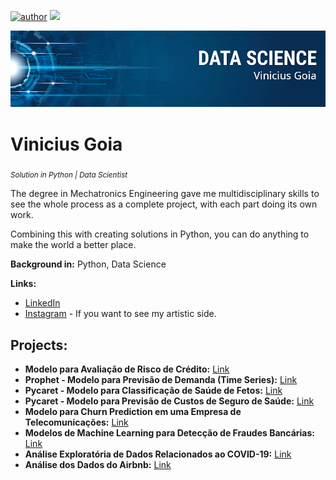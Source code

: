 [![author](https://img.shields.io/badge/author-viniciusgoia-red.svg)](https://br.linkedin.com/in/vinicius-goia-75a403234) [![](https://img.shields.io/badge/python-blue.svg)](https://www.python.org/)

<p align="center">
  <img src="banner2.png" >
</p>

# Vinicius Goia
<sub>*Solution in Python | Data Scientist*</sub>

The degree in Mechatronics Engineering gave me multidisciplinary skills to see the whole process as a complete project, with each part doing its own work.

Combining this with creating solutions in Python, you can do anything to make the world a better place.


**Background in:** Python, Data Science

**Links:**
* [LinkedIn](https://br.linkedin.com/in/vinicius-goia-75a403234)
* [Instagram](https://www.instagram.com/viniciusgoia/) - If you want to see my artistic side.



## Projects:

* **Modelo para Avaliação de Risco de Crédito:** [Link](https://github.com/vinigoia/MODELO-PARA-AVALIACAO-DE-RISCO-DE-CREDITO)
* **Prophet - Modelo para Previsão de Demanda (Time Series):** [Link](https://github.com/vinigoia/MODELO-PARA-PREVISAO-DE-DEMANDA-TIME-SERIES-E-PROPHET)
* **Pycaret - Modelo para Classificação de Saúde de Fetos:** [Link](https://github.com/vinigoia/MODELO-PARA-CLASSIFICACAO-DE-SAUDE-FETAL)
* **Pycaret - Modelo para Previsão de Custos de Seguro de Saúde:** [Link](https://github.com/vinigoia/MODELO-PARA-PREVISAO-DE-CUSTOS-DE-SEGURO-DE-SAUDE)
* **Modelo para Churn Prediction em uma Empresa de Telecomunicações:** [Link](https://github.com/vinigoia/MODELO-PARA-CHURN-PREDICTION-EM-EMPRESA-DE-TELECOMUNICACOES)
* **Modelos de Machine Learning para Detecção de Fraudes Bancárias:** [Link](https://github.com/vinigoia/DETECCAO-DE-FRAUDES-BANCARIAS)
* **Análise Exploratória de Dados Relacionados ao COVID-19:** [Link](https://github.com/vinigoia/Analise-de-Dados-do-COVID-19)
* **Análise dos Dados do Airbnb:** [Link](https://github.com/vinigoia/Analise-dos-Dados-do-Airbnb)

                                              
